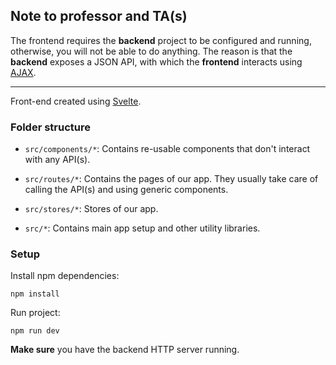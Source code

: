 ## Note to professor and TA(s)

[ajax]: https://en.wikipedia.org/wiki/Ajax_(programming)

The frontend requires the **backend** project to be configured and running,
otherwise, you will not be able to do anything. The reason is that the
**backend** exposes a JSON API, with which the **frontend** interacts using
[AJAX][ajax].

----

[svelte]: https://svelte.dev/

Front-end created using [Svelte][svelte].

### Folder structure

* `src/components/*`: Contains re-usable components that don't interact with any API(s).

* `src/routes/*`: Contains the pages of our app. They usually take care of calling the API(s) and using generic components.

* `src/stores/*`: Stores of our app.

* `src/*`: Contains main app setup and other utility libraries.

### Setup

Install npm dependencies:

```
npm install
```

Run project:

```
npm run dev
```

**Make sure** you have the backend HTTP server running.

